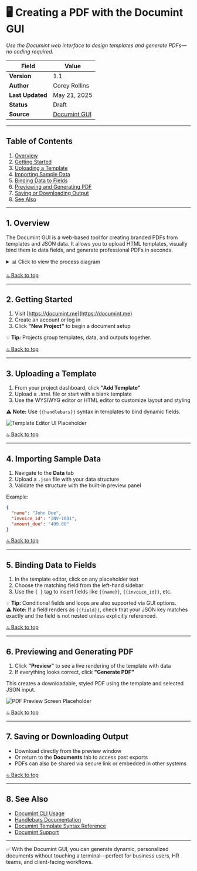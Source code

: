 # 🖥️ Creating a PDF with the Documint GUI  
*Use the Documint web interface to design templates and generate PDFs—no coding required.*

| **Field**        | **Value**                                                                 |
|------------------|--------------------------------------------------------------------------|
| **Version**      | 1.1                                                                      |
| **Author**       | Corey Rollins                                                            |
| **Last Updated** | May 21, 2025                                                             |
| **Status**       | Draft                                                                    |
| **Source**       | [Documint GUI](https://documint.me/)                                     |

---

## Table of Contents

1. [Overview](#1-overview)  
2. [Getting Started](#2-getting-started)  
3. [Uploading a Template](#3-uploading-a-template)  
4. [Importing Sample Data](#4-importing-sample-data)  
5. [Binding Data to Fields](#5-binding-data-to-fields)  
6. [Previewing and Generating PDF](#6-previewing-and-generating-pdf)  
7. [Saving or Downloading Output](#7-saving-or-downloading-output)  
8. [See Also](#8-see-also)  

---

## 1. Overview

The Documint GUI is a web-based tool for creating branded PDFs from templates and JSON data. It allows you to upload HTML templates, visually bind them to data fields, and generate professional PDFs in seconds.

<details>
<summary>📊 Click to view the process diagram</summary>

```mermaid
graph TD
    A[Start in Documint GUI] --> B[Create New Project]
    B --> C[Upload HTML Template]
    C --> D[Import JSON Data File]
    D --> E[Bind Fields via GUI Editor]
    E --> F[Preview PDF with Sample Data]
    F --> G[Generate Final PDF]
    G --> H{Download or Share?}
    H --> I[Download PDF Locally]
    H --> J[Generate Share Link]
```

</details>

[🔝 Back to top](#table-of-contents)

---

## 2. Getting Started

1. Visit [https://documint.me](https://documint.me)
2. Create an account or log in
3. Click **"New Project"** to begin a document setup

💡 **Tip:** Projects group templates, data, and outputs together.

[🔝 Back to top](#table-of-contents)

---

## 3. Uploading a Template

1. From your project dashboard, click **"Add Template"**
2. Upload a `.html` file or start with a blank template
3. Use the WYSIWYG editor or HTML editor to customize layout and styling

⚠️ **Note:** Use `{{handlebars}}` syntax in templates to bind dynamic fields.

![Template Editor UI Placeholder](assets/img/documint-template-ui.png "Documint Template Editor Interface")

[🔝 Back to top](#table-of-contents)

---

## 4. Importing Sample Data

1. Navigate to the **Data** tab
2. Upload a `.json` file with your data structure
3. Validate the structure with the built-in preview panel

Example:

```json
{
  "name": "John Doe",
  "invoice_id": "INV-1001",
  "amount_due": "499.00"
}
```

[🔝 Back to top](#table-of-contents)

---

## 5. Binding Data to Fields

1. In the template editor, click on any placeholder text
2. Choose the matching field from the left-hand sidebar
3. Use the `{ }` tag to insert fields like `{{name}}`, `{{invoice_id}}`, etc.

💡 **Tip:** Conditional fields and loops are also supported via GUI options.  
⚠️ **Note:** If a field renders as `{{field}}`, check that your JSON key matches exactly and the field is not nested unless explicitly referenced.

[🔝 Back to top](#table-of-contents)

---

## 6. Previewing and Generating PDF

1. Click **"Preview"** to see a live rendering of the template with data
2. If everything looks correct, click **"Generate PDF"**

This creates a downloadable, styled PDF using the template and selected JSON input.

![PDF Preview Screen Placeholder](assets/img/documint-preview-ui.png "Documint PDF Preview")

[🔝 Back to top](#table-of-contents)

---

## 7. Saving or Downloading Output

- Download directly from the preview window
- Or return to the **Documents** tab to access past exports
- PDFs can also be shared via secure link or embedded in other systems

[🔝 Back to top](#table-of-contents)

---

## 8. See Also

- [Documint CLI Usage](./automating-pdf-generation-documint.md)
- [Handlebars Documentation](https://handlebarsjs.com/)
- [Documint Template Syntax Reference](https://docs.documint.me/docs/templates/syntax)
- [Documint Support](https://documint.me/support)

---

✅ With the Documint GUI, you can generate dynamic, personalized documents without touching a terminal—perfect for business users, HR teams, and client-facing workflows.
